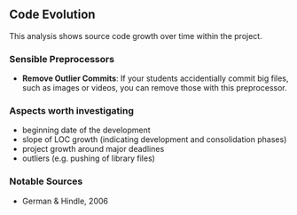 ## Code Evolution
This analysis shows source code growth over time within the project.

### Sensible Preprocessors
- **Remove Outlier Commits**: If your students accidentially commit big files,
such as images or videos, you can remove those with this preprocessor.

### Aspects worth investigating
- beginning date of the development
- slope of LOC growth (indicating development and consolidation phases)
- project growth around major deadlines
- outliers (e.g. pushing of library files)

### Notable Sources
- German & Hindle, 2006